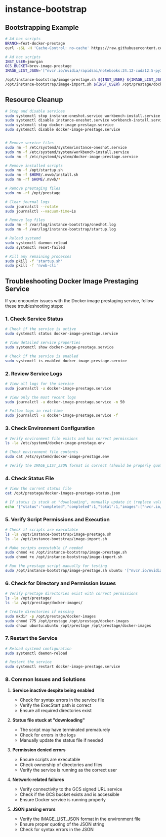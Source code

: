 # instance-bootstrap


## Bootstrapping Example

```bash
# Ad hoc scripts
BRANCH=feat-docker-prestage
curl -sSL -H 'Cache-Control: no-cache' https://raw.githubusercontent.com/project-gnr8/instance-bootstrap/refs/heads/${BRANCH}/oneshot.sh | bash -s -- ubuntu 535 "aws_timestream_access_key='test_key' aws_timestream_secret_key='test_secret' aws_timestream_database='test_db' aws_timestream_region='test_region' environmentID='test_envid'" '["nvcr.io/nvidia/rapidsai/notebooks:24.12-cuda12.5-py3.12"]' 'brev-image-prestage' ${BRANCH}

# Ad hoc scripts
INST_USER=jmorgan
GCS_BUCKET=brev-image-prestage
IMAGE_LIST_JSON='["nvcr.io/nvidia/rapidsai/notebooks:24.12-cuda12.5-py3.12"]'

/opt/instance-bootstrap/image-prestage.sh ${INST_USER} ${IMAGE_LIST_JSON} ${GCS_BUCKET}
/opt/instance-bootstrap/image-import.sh ${INST_USER} /opt/prestage/docker-images-prestage-status.json /opt/prestage/docker-images

```

## Resource Cleanup

```bash
# Stop and disable services
sudo systemctl stop instance-oneshot.service workbench-install.service
sudo systemctl disable instance-oneshot.service workbench-install.service
sudo systemctl stop docker-image-prestage.service
sudo systemctl disable docker-image-prestage.service


# Remove service files
sudo rm -f /etc/systemd/system/instance-oneshot.service
sudo rm -f /etc/systemd/system/workbench-install.service
sudo rm -f /etc/systemd/system/docker-image-prestage.service

# Remove installed scripts
sudo rm -f /opt/startup.sh
sudo rm -f $HOME/.nvwb/install.sh
sudo rm -rf $HOME/.nvwb/*

# Remove prestaging files
sudo rm -rf /opt/prestage

# Clear journal logs
sudo journalctl --rotate
sudo journalctl --vacuum-time=1s

# Remove log files
sudo rm -f /var/log/instance-bootstrap/oneshot.log
sudo rm -f /var/log/instance-bootstrap/startup.log

# Reload systemd
sudo systemctl daemon-reload
sudo systemctl reset-failed

# Kill any remaining processes
sudo pkill -f 'startup.sh'
sudo pkill -f 'nvwb-cli'
```

## Troubleshooting Docker Image Prestaging Service

If you encounter issues with the Docker image prestaging service, follow these troubleshooting steps:

### 1. Check Service Status

```bash
# Check if the service is active
sudo systemctl status docker-image-prestage.service

# View detailed service properties
sudo systemctl show docker-image-prestage.service

# Check if the service is enabled
sudo systemctl is-enabled docker-image-prestage.service
```

### 2. Review Service Logs

```bash
# View all logs for the service
sudo journalctl -u docker-image-prestage.service

# View only the most recent logs
sudo journalctl -u docker-image-prestage.service -n 50

# Follow logs in real-time
sudo journalctl -u docker-image-prestage.service -f
```

### 3. Check Environment Configuration

```bash
# Verify environment file exists and has correct permissions
ls -la /etc/systemd/docker-image-prestage.env

# Check environment file contents
sudo cat /etc/systemd/docker-image-prestage.env

# Verify the IMAGE_LIST_JSON format is correct (should be properly quoted)
```

### 4. Check Status File

```bash
# View the current status file
cat /opt/prestage/docker-images-prestage-status.json

# If status is stuck at "downloading", manually update it (replace values as needed)
echo '{"status":"completed","completed":1,"total":1,"images":["nvcr.io/nvidia/rapidsai/notebooks:24.12-cuda12.5-py3.12"]}' | sudo tee /opt/prestage/docker-images-prestage-status.json
```

### 5. Verify Script Permissions and Execution

```bash
# Check if scripts are executable
ls -la /opt/instance-bootstrap/image-prestage.sh
ls -la /opt/instance-bootstrap/image-import.sh

# Make scripts executable if needed
sudo chmod +x /opt/instance-bootstrap/image-prestage.sh
sudo chmod +x /opt/instance-bootstrap/image-import.sh

# Run the prestage script manually for testing
sudo /opt/instance-bootstrap/image-prestage.sh ubuntu '["nvcr.io/nvidia/rapidsai/notebooks:24.12-cuda12.5-py3.12"]' brev-image-prestage
```

### 6. Check for Directory and Permission Issues

```bash
# Verify prestage directories exist with correct permissions
ls -la /opt/prestage/
ls -la /opt/prestage/docker-images/

# Create directories if missing
sudo mkdir -p /opt/prestage/docker-images
sudo chmod 775 /opt/prestage /opt/prestage/docker-images
sudo chown ubuntu:ubuntu /opt/prestage /opt/prestage/docker-images
```

### 7. Restart the Service

```bash
# Reload systemd configuration
sudo systemctl daemon-reload

# Restart the service
sudo systemctl restart docker-image-prestage.service
```

### 8. Common Issues and Solutions

1. **Service inactive despite being enabled**
   - Check for syntax errors in the service file
   - Verify the ExecStart path is correct
   - Ensure all required directories exist

2. **Status file stuck at "downloading"**
   - The script may have terminated prematurely
   - Check for errors in the logs
   - Manually update the status file if needed

3. **Permission denied errors**
   - Ensure scripts are executable
   - Check ownership of directories and files
   - Verify the service is running as the correct user

4. **Network-related failures**
   - Verify connectivity to the GCS signed URL service
   - Check if the GCS bucket exists and is accessible
   - Ensure Docker service is running properly

5. **JSON parsing errors**
   - Verify the IMAGE_LIST_JSON format in the environment file
   - Ensure proper quoting of the JSON string
   - Check for syntax errors in the JSON
